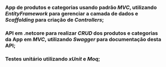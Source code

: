 ### App de produtos e categorias usando padrão _MVC_, utilizando _EntityFramework_ para gerenciar a camada de dados e _Scaffolding_ para criação de _Controllers_;
### API em .netcore para realizar _CRUD_ dos produtos e categorias da App em _MVC_, utilizando _Swagger_ para documentação desta API;
### Testes unitário utilizando _xUnit_ e _Moq_;